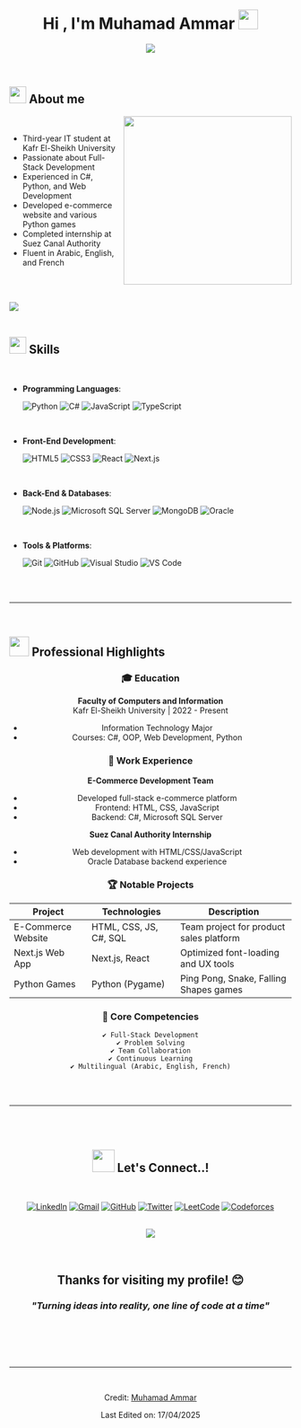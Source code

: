 
<h1 align="center"><b>Hi , I'm Muhamad Ammar </b><img src="https://media.giphy.com/media/hvRJCLFzcasrR4ia7z/giphy.gif" width="35"></h1>

<p align="center">
  <a href="https://github.com/DenverCoder1/readme-typing-svg"><img src="https://readme-typing-svg.herokuapp.com?font=Time+New+Roman&color=cyan&size=25&center=true&vCenter=true&width=600&height=100&lines=Software+Engineering+Student;Full-Stack+Developer;Python+and+C%23+Developer;Active+Learner;Love+to+code+and+create..<3"></a>
</p>

<br>

## <picture><img src="https://img.icons8.com/fluency/48/000000/programming.png" width="30px"></picture> **About me**


<picture> <img align="right" src="https://media.giphy.com/media/v1.Y2lkPTc5MGI3NjExcWJ1dWx5eGZ4a3RwZ3R1dG5qZ2V5dWZ2bGJ6eHZzN2RjYnR1eGZ1ZyZlcD12MV9pbnRlcm5hbF9naWZfYnlfaWQmY3Q9Zw/qgQUggAC3Pfv687qPC/giphy.gif" width="300px"></picture>

<br>

- Third-year IT student at Kafr El-Sheikh University
- Passionate about Full-Stack Development
- Experienced in C#, Python, and Web Development
- Developed e-commerce website and various Python games
- Completed internship at Suez Canal Authority
- Fluent in Arabic, English, and French

<br><br>

<img src="https://raw.githubusercontent.com/andreasbm/readme/master/assets/lines/colored.png"><br><br>

## <img src="https://raw.githubusercontent.com/Tarikul-Islam-Anik/Animated-Fluent-Emojis/master/Emojis/Objects/Hammer%20and%20Wrench.png" width="30"><b> Skills</b>
<br>

<p align="center">

- **Programming Languages**:
    
    ![Python](https://img.shields.io/badge/Python-3776AB?style=for-the-badge&logo=python&logoColor=white)
    ![C#](https://img.shields.io/badge/C%23-239120?style=for-the-badge&logo=c-sharp&logoColor=white)
    ![JavaScript](https://img.shields.io/badge/JavaScript-F7DF1E?style=for-the-badge&logo=javascript&logoColor=black)
    ![TypeScript](https://img.shields.io/badge/TypeScript-3178C6?style=for-the-badge&logo=typescript&logoColor=white)

<br>   
    
- **Front-End Development**:

   ![HTML5](https://img.shields.io/badge/HTML5-E34F26?style=for-the-badge&logo=html5&logoColor=white)
   ![CSS3](https://img.shields.io/badge/CSS3-1572B6?style=for-the-badge&logo=css3&logoColor=white)
   ![React](https://img.shields.io/badge/React-61DAFB?style=for-the-badge&logo=react&logoColor=black)
   ![Next.js](https://img.shields.io/badge/Next.js-000000?style=for-the-badge&logo=next.js&logoColor=white)

<br>

- **Back-End & Databases**:

    ![Node.js](https://img.shields.io/badge/Node.js-339933?style=for-the-badge&logo=node.js&logoColor=white)
    ![Microsoft SQL Server](https://img.shields.io/badge/Microsoft%20SQL%20Server-CC2927?style=for-the-badge&logo=microsoft%20sql%20server&logoColor=white)
    ![MongoDB](https://img.shields.io/badge/MongoDB-47A248?style=for-the-badge&logo=mongodb&logoColor=white)
    ![Oracle](https://img.shields.io/badge/Oracle-F80000?style=for-the-badge&logo=oracle&logoColor=white)

<br>

- **Tools & Platforms**:

    ![Git](https://img.shields.io/badge/Git-F05032?style=for-the-badge&logo=git&logoColor=white)
    ![GitHub](https://img.shields.io/badge/GitHub-181717?style=for-the-badge&logo=github&logoColor=white)
    ![Visual Studio](https://img.shields.io/badge/Visual%20Studio-5C2D91?style=for-the-badge&logo=visual%20studio&logoColor=white)
    ![VS Code](https://img.shields.io/badge/VS%20Code-007ACC?style=for-the-badge&logo=visual%20studio%20code&logoColor=white)

</p>

<br>
<br>

-----

<br>

## <img src="https://raw.githubusercontent.com/Tarikul-Islam-Anik/Animated-Fluent-Emojis/master/Emojis/Travel%20and%20places/Fire.png" width="35"><b> Professional Highlights</b>

<div align="center">

### 🎓 Education
**Faculty of Computers and Information**  
Kafr El-Sheikh University | 2022 - Present  
- Information Technology Major  
- Courses: C#, OOP, Web Development, Python  

### 💼 Work Experience
**E-Commerce Development Team**  
- Developed full-stack e-commerce platform  
- Frontend: HTML, CSS, JavaScript  
- Backend: C#, Microsoft SQL Server  

**Suez Canal Authority Internship**  
- Web development with HTML/CSS/JavaScript  
- Oracle Database backend experience  

### 🏆 Notable Projects
| Project | Technologies | Description |
|---------|-------------|-------------|
| E-Commerce Website | HTML, CSS, JS, C#, SQL | Team project for product sales platform |
| Next.js Web App | Next.js, React | Optimized font-loading and UX tools |
| Python Games | Python (Pygame) | Ping Pong, Snake, Falling Shapes games |

### 🌟 Core Competencies
```text
✔ Full-Stack Development
✔ Problem Solving
✔ Team Collaboration
✔ Continuous Learning
✔ Multilingual (Arabic, English, French)
```

<br>
<br>

-----

<br>
<br>

## <b> <img src="https://raw.githubusercontent.com/Tarikul-Islam-Anik/Animated-Fluent-Emojis/master/Emojis/Hand%20gestures/Handshake.png" width="40"> Let's Connect..!</b>
<br>
<div align='center'>

[![LinkedIn](https://img.shields.io/badge/LinkedIn-0077B5?style=for-the-badge&logo=linkedin&logoColor=white)](https://linkedin.com/in/muhamad-ammar-18b427306)
[![Gmail](https://img.shields.io/badge/Gmail-D14836?style=for-the-badge&logo=gmail&logoColor=white)](mailto:Muhamad.ammar09001@qmail.com)
[![GitHub](https://img.shields.io/badge/GitHub-100000?style=for-the-badge&logo=github&logoColor=white)](https://github.com/Muhamedhossafy)
[![Twitter](https://img.shields.io/badge/Twitter-1DA1F2?style=for-the-badge&logo=twitter&logoColor=white)](https://x.com/MuhamadAmm36641?t=VgZ5wL-2aDE-qoAheNhjfA&s=09)
[![LeetCode](https://img.shields.io/badge/-LeetCode-FFA116?style=for-the-badge&logo=LeetCode&logoColor=black)](https://leetcode.com/u/muhamad0900/)
[![Codeforces](https://img.shields.io/badge/Codeforces-445f9d?style=for-the-badge&logo=Codeforces&logoColor=white)](https://codeforces.com/)

</div>

<br>
<img src="https://raw.githubusercontent.com/andreasbm/readme/master/assets/lines/colored.png">
<br>
<br>
<br>

<div align='center'>

## <b>Thanks for visiting my profile! 😊</b>
### <i>"Turning ideas into reality, one line of code at a time"</i>

</div>
<br>
<br>
<br>
<br>

---

<br>

Credit: [Muhamad Ammar](https://github.com/Muhamedhossafy)

Last Edited on: 17/04/2025
